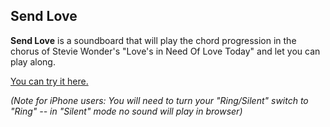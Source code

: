 ## Send Love

**Send Love** is a soundboard that will play the chord progression in the chorus of Stevie Wonder's "Love's in Need Of Love Today" and let you can play along.

[You can try it here.](/love)

_(Note for iPhone users: You will need to turn your "Ring/Silent" switch to "Ring" -- in "Silent" mode no sound will play in browser)_